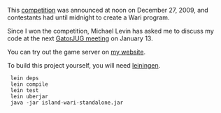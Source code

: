This [competition](http://www.codetown.us/group/contesttown/forum/topics/wari-contest-1) was announced at noon on December 27, 2009, and contestants had until midnight to create a Wari program. 

Since I won the competition, Michael Levin has asked me to discuss my code at the next [GatorJUG meeting](http://www.codetown.us/events/gatorjug-on-iphone) on January 13.

You can try out the game server on [my website](http://ericlavigne.net:8054).

To build this project yourself, you will need [leiningen](http://zef.me/2470/building-clojure-projects-with-leiningen).

     lein deps
     lein compile
     lein test
     lein uberjar
     java -jar island-wari-standalone.jar

